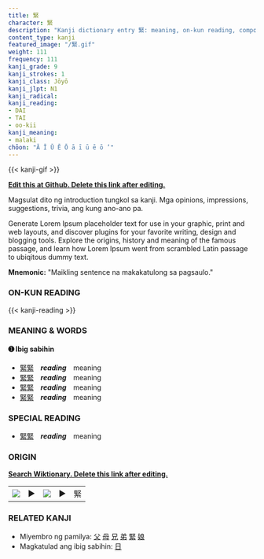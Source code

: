 ```yaml
---
title: 緊
character: 緊
description: "Kanji dictionary entry 緊: meaning, on-kun reading, compounds, origin, related kanji"
content_type: kanji
featured_image: "/緊.gif"
weight: 111
frequency: 111
kanji_grade: 9
kanji_strokes: 1
kanji_class: Jōyō
kanji_jlpt: N1
kanji_radical: 
kanji_reading: 
- DAI
- TAI
- oo-kii
kanji_meaning:
- malaki
chōon: "Ā Ī Ū Ē Ō ā ī ū ē ō ’"
---
```

[//]: # (Don't edit the line below. Kanji animated GIF code is automatically generated.)
{{< kanji-gif >}}

[//]: # (Edit below this line.)

**[Edit this at Github. Delete this link after editing.](https://github.com/tim0g/tim/tree/main/content/kanji/緊/index.md)**

Magsulat dito ng introduction tungkol sa kanji. Mga opinions, impressions, suggestions, trivia, ang kung ano-ano pa.

Generate Lorem Ipsum placeholder text for use in your graphic, print and web layouts, and discover plugins for your favorite writing, design and blogging tools. Explore the origins, history and meaning of the famous passage, and learn how Lorem Ipsum went from scrambled Latin passage to ubiqitous dummy text.
 
**Mnemonic:** "Maikling sentence na makakatulong sa pagsaulo."

### ON-KUN READING

[//]: # (Don't edit the line below. ON-KUN READING code is automatically generated.)
{{< kanji-reading >}}

### MEANING & WORDS

#### ➊ **Ibig sabihin**
  - [緊](../緊)[緊](../緊)　***reading***　meaning
  - [緊](../緊)[緊](../緊)　***reading***　meaning
  - [緊](../緊)[緊](../緊)　***reading***　meaning
  - [緊](../緊)[緊](../緊)　***reading***　meaning

### SPECIAL READING
  - [緊](../緊)[緊](../緊)　***reading***　meaning

### ORIGIN

**[Search Wiktionary. Delete this link after editing.](https://wiktionary.org/wiki/緊)**
<table class="kanji-table"><tr><td>
<img src="60px-緊-bronze.svg.png">
</td><td>▶</td><td>
<img src="60px-緊-oracle.svg.png">
</td><td>▶</td>
<td class="kanji-origin">緊</td>
</tr></table>

### RELATED KANJI
- Miyembro ng pamilya: [父](../父) [母](../母) [兄](../兄) [弟](../弟) [緊](../緊) [娘](../娘)
- Magkatulad ang ibig sabihin: [日](../日)
